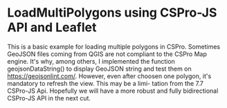 # LoadMultiPolygons using CSPro-JS API and Leaflet
 This is a basic example for loading multiple polygons in CSPro. Sometimes GeoJSON files coming from QGIS are not compliant to 
 the CSPro Map engine. It's why, among others, I implemented the function geojsonDataString() to display GeoJSON string and test 
 them on https://geojsonlint.com/. However, even after choosen one polygon, it's mandatory to refresh the view. This may be a limi-
 tation from the 7.7 CSPro-JS Api. Hopefully we will have a more robust and fully bidirectional CSPro-JS API in the next cut.
